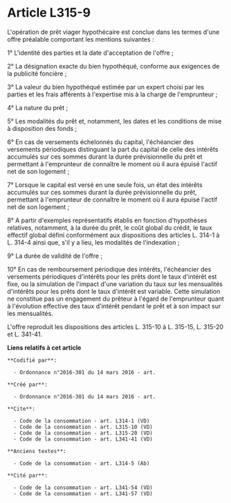 # Article L315-9

L'opération de prêt viager hypothécaire est conclue dans les termes d'une offre préalable comportant les mentions
suivantes : 

1° L'identité des parties et la date d'acceptation de l'offre ; 

2° La désignation exacte du bien hypothéqué, conforme aux exigences de la publicité foncière ; 

3° La valeur du bien hypothéqué estimée par un expert choisi par les parties et les frais afférents à l'expertise mis à la
charge de l'emprunteur ; 

4° La nature du prêt ; 

5° Les modalités du prêt et, notamment, les dates et les conditions de mise à disposition des fonds ; 

6° En cas de versements échelonnés du capital, l'échéancier des versements périodiques distinguant la part du capital de
celle des intérêts accumulés sur ces sommes durant la durée prévisionnelle du prêt et permettant à l'emprunteur de connaître
le moment où il aura épuisé l'actif net de son logement ; 

7° Lorsque le capital est versé en une seule fois, un état des intérêts accumulés sur ces sommes durant la durée
prévisionnelle du prêt, permettant à l'emprunteur de connaître le moment où il aura épuisé l'actif net de son logement ; 

8° A partir d'exemples représentatifs établis en fonction d'hypothèses relatives, notamment, à la durée du prêt, le coût
global du crédit, le taux effectif global défini conformément aux dispositions des articles L. 314-1 à L. 314-4 ainsi que,
s'il y a lieu, les modalités de l'indexation ; 

9° La durée de validité de l'offre ; 

10° En cas de remboursement périodique des intérêts, l'échéancier des versements périodiques d'intérêts pour les prêts dont
le taux d'intérêt est fixe, ou la simulation de l'impact d'une variation du taux sur les mensualités d'intérêts pour les
prêts dont le taux d'intérêt est variable. Cette simulation ne constitue pas un engagement du prêteur à l'égard de
l'emprunteur quant à l'évolution effective des taux d'intérêt pendant le prêt et à son impact sur les mensualités. 

L'offre reproduit les dispositions des articles L. 315-10 à L. 315-15, L. 315-20 et L. 341-41.

**Liens relatifs à cet article**

	**Codifié par**:

	  - Ordonnance n°2016-301 du 14 mars 2016 - art.

	**Créé par**:

	  - Ordonnance n°2016-301 du 14 mars 2016 - art.

	**Cite**:

	  - Code de la consommation - art. L314-1 (VD)
	  - Code de la consommation - art. L315-10 (VD)
	  - Code de la consommation - art. L315-20 (VD)
	  - Code de la consommation - art. L341-41 (VD)

	**Anciens textes**:

	  - Code de la consommation - art. L314-5 (Ab)

	**Cité par**:

	  - Code de la consommation - art. L341-54 (VD)
	  - Code de la consommation - art. L341-57 (VD)
